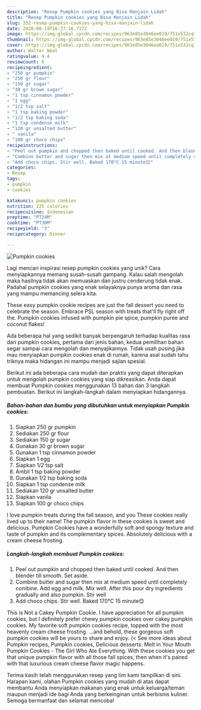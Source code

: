 ```yaml
---
description: "Resep Pumpkin cookies yang Bisa Manjain Lidah"
title: "Resep Pumpkin cookies yang Bisa Manjain Lidah"
slug: 352-resep-pumpkin-cookies-yang-bisa-manjain-lidah
date: 2020-08-19T16:27:16.717Z
image: https://img-global.cpcdn.com/recipes/963e85e3046ee019/751x532cq70/pumpkin-cookies-recipe-main-photo.jpg
thumbnail: https://img-global.cpcdn.com/recipes/963e85e3046ee019/751x532cq70/pumpkin-cookies-recipe-main-photo.jpg
cover: https://img-global.cpcdn.com/recipes/963e85e3046ee019/751x532cq70/pumpkin-cookies-recipe-main-photo.jpg
author: Walter Neal
ratingvalue: 4.4
reviewcount: 6
recipeingredient:
- "250 gr pumpkin"
- "250 gr flour"
- "150 gr sugar"
- "30 gr brown sugar"
- "1 tsp cinnamon powder"
- "1 egg"
- "1/2 tsp salt"
- "1 tsp baking powder"
- "1/2 tsp baking soda"
- "1 tsp condense milk"
- "120 gr unsalted butter"
- " vanila"
- "100 gr choco chips"
recipeinstructions:
- "Peel out pumpkin and chopped then baked until cooked. And then blender till smooth. Set aside."
- "Combine butter and sugar then mix at medium speed until completely combine. Add egg and milk. Mix well. After this pour dry ingredients gradually and also pumpkin. Stir well"
- "Add choco chips. Stir well. Baked 170°C 15 minute😊"
categories:
- Resep
tags:
- pumpkin
- cookies

katakunci: pumpkin cookies 
nutrition: 225 calories
recipecuisine: Indonesian
preptime: "PT24M"
cooktime: "PT30M"
recipeyield: "3"
recipecategory: Dinner

---
```



![Pumpkin cookies](https://img-global.cpcdn.com/recipes/963e85e3046ee019/751x532cq70/pumpkin-cookies-recipe-main-photo.jpg)

Lagi mencari inspirasi resep pumpkin cookies yang unik? Cara menyiapkannya memang susah-susah gampang. Kalau salah mengolah maka hasilnya tidak akan memuaskan dan justru cenderung tidak enak. Padahal pumpkin cookies yang enak selayaknya punya aroma dan rasa yang mampu memancing selera kita.

These easy pumpkin cookie recipes are just the fall dessert you need to celebrate the season. Embrace PSL season with treats that&#39;ll fly right off the. Pumpkin cookies infused with pumpkin pie spice, pumpkin purée and coconut flakes!

Ada beberapa hal yang sedikit banyak berpengaruh terhadap kualitas rasa dari pumpkin cookies, pertama dari jenis bahan, kedua pemilihan bahan segar sampai cara mengolah dan menyajikannya. Tidak usah pusing jika mau menyiapkan pumpkin cookies enak di rumah, karena asal sudah tahu triknya maka hidangan ini mampu menjadi sajian spesial.


Berikut ini ada beberapa cara mudah dan praktis yang dapat diterapkan untuk mengolah pumpkin cookies yang siap dikreasikan. Anda dapat membuat Pumpkin cookies menggunakan 13 bahan dan 3 langkah pembuatan. Berikut ini langkah-langkah dalam menyiapkan hidangannya.

<!--inarticleads1-->

##### Bahan-bahan dan bumbu yang dibutuhkan untuk menyiapkan Pumpkin cookies:

1. Siapkan 250 gr pumpkin
1. Sediakan 250 gr flour
1. Sediakan 150 gr sugar
1. Gunakan 30 gr brown sugar
1. Gunakan 1 tsp cinnamon powder
1. Siapkan 1 egg
1. Siapkan 1/2 tsp salt
1. Ambil 1 tsp baking powder
1. Gunakan 1/2 tsp baking soda
1. Siapkan 1 tsp condense milk
1. Sediakan 120 gr unsalted butter
1. Siapkan  vanila
1. Siapkan 100 gr choco chips


I love pumpkin treats during the fall season, and you These cookies really lived up to their name! The pumpkin flavor in these cookies is sweet and delicious. Pumpkin Cookies have a wonderfully soft and spongy texture and taste of pumpkin and its complementary spices. Absolutely delicious with a cream cheese frosting. 

<!--inarticleads2-->

##### Langkah-langkah membuat Pumpkin cookies:

1. Peel out pumpkin and chopped then baked until cooked. And then blender till smooth. Set aside.
1. Combine butter and sugar then mix at medium speed until completely combine. Add egg and milk. Mix well. After this pour dry ingredients gradually and also pumpkin. Stir well
1. Add choco chips. Stir well. Baked 170°C 15 minute😊


This is Not a Cakey Pumpkin Cookie. I have appreciation for all pumpkin cookies, but I definitely prefer chewy pumpkin cookies over cakey pumpkin cookies. My favorite soft pumpkin cookies recipe, topped with the most heavenly cream cheese frosting. …and behold, these gorgeous soft pumpkin cookies will be yours to share and enjoy. (&lt; See more ideas about Pumpkin recipes, Pumpkin cookies, Delicious desserts. Melt in Your Mouth Pumpkin Cookies - The Girl Who Ate Everything. With these cookies you get that unique pumpkin flavor with all those fall spices, then when it&#39;s paired with that luxurious cream cheese flavor magic happens. 

Terima kasih telah menggunakan resep yang tim kami tampilkan di sini. Harapan kami, olahan Pumpkin cookies yang mudah di atas dapat membantu Anda menyiapkan makanan yang enak untuk keluarga/teman maupun menjadi ide bagi Anda yang berkeinginan untuk berbisnis kuliner. Semoga bermanfaat dan selamat mencoba!
